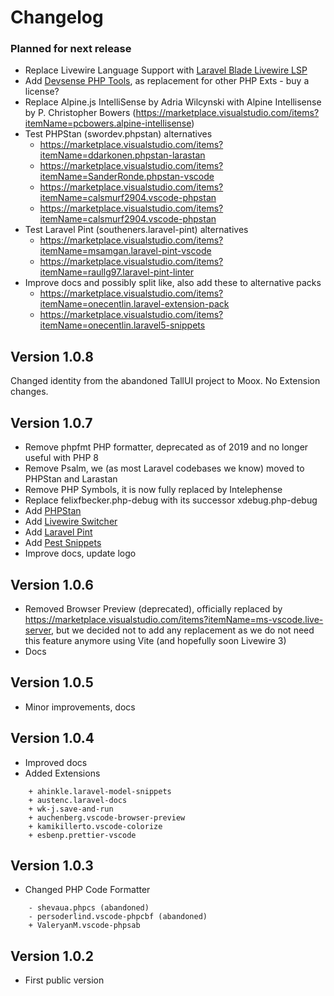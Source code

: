 # Changelog

### Planned for next release

- Replace Livewire Language Support with [Laravel Blade Livewire LSP](https://marketplace.visualstudio.com/items?itemName=haringsbe-haringsrob.laravel-blade-livewire-lsp)
- Add [Devsense PHP Tools](https://marketplace.visualstudio.com/items?itemName=DEVSENSE.phptools-vscode), as replacement for other PHP Exts - buy a license?
- Replace Alpine.js IntelliSense by Adria Wilcynski with Alpine Intellisense by P. Christopher Bowers (https://marketplace.visualstudio.com/items?itemName=pcbowers.alpine-intellisense)
- Test PHPStan (swordev.phpstan) alternatives
  - https://marketplace.visualstudio.com/items?itemName=ddarkonen.phpstan-larastan
  - https://marketplace.visualstudio.com/items?itemName=SanderRonde.phpstan-vscode
  - https://marketplace.visualstudio.com/items?itemName=calsmurf2904.vscode-phpstan
  - https://marketplace.visualstudio.com/items?itemName=calsmurf2904.vscode-phpstan
- Test Laravel Pint (southeners.laravel-pint) alternatives
  - https://marketplace.visualstudio.com/items?itemName=msamgan.laravel-pint-vscode
  - https://marketplace.visualstudio.com/items?itemName=raullg97.laravel-pint-linter
- Improve docs and possibly split like, also add these to alternative packs
  - https://marketplace.visualstudio.com/items?itemName=onecentlin.laravel-extension-pack
  - https://marketplace.visualstudio.com/items?itemName=onecentlin.laravel5-snippets

## Version 1.0.8

Changed identity from the abandoned TallUI project to Moox. No Extension changes.

## Version 1.0.7

- Remove phpfmt PHP formatter, deprecated as of 2019 and no longer useful with PHP 8
- Remove Psalm, we (as most Laravel codebases we know) moved to PHPStan and Larastan
- Remove PHP Symbols, it is now fully replaced by Intelephense
- Replace felixfbecker.php-debug with its successor xdebug.php-debug
- Add [PHPStan](https://marketplace.visualstudio.com/items?itemName=swordev.phpstan)
- Add [Livewire Switcher](https://marketplace.visualstudio.com/items?itemName=bebo925.livewire-switcher)
- Add [Laravel Pint](https://marketplace.visualstudio.com/items?itemName=open-southeners.laravel-pint)
- Add [Pest Snippets](https://marketplace.visualstudio.com/items?itemName=dansysanalyst.pest-snippets)
- Improve docs, update logo

## Version 1.0.6

- Removed Browser Preview (deprecated), officially replaced by https://marketplace.visualstudio.com/items?itemName=ms-vscode.live-server, but we decided not to add any replacement as we do not need this feature anymore using Vite (and hopefully soon Livewire 3)
- Docs

## Version 1.0.5

- Minor improvements, docs

## Version 1.0.4

- Improved docs
- Added Extensions

```
    + ahinkle.laravel-model-snippets
    + austenc.laravel-docs
    + wk-j.save-and-run
    + auchenberg.vscode-browser-preview
    + kamikillerto.vscode-colorize
    + esbenp.prettier-vscode
```

## Version 1.0.3

- Changed PHP Code Formatter

```
    - shevaua.phpcs (abandoned)
    - persoderlind.vscode-phpcbf (abandoned)
    + ValeryanM.vscode-phpsab
```

## Version 1.0.2

- First public version
